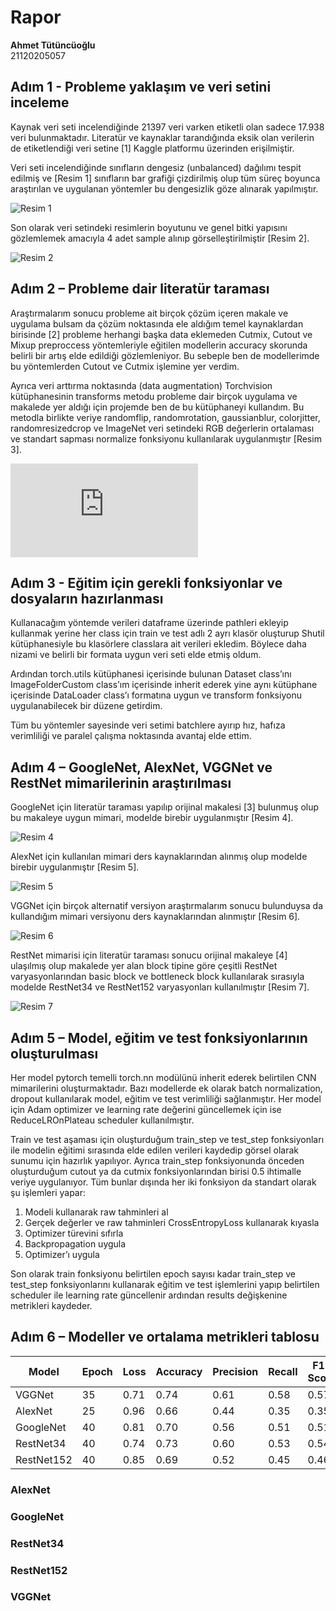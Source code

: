# Rapor

**Ahmet Tütüncüoğlu**  
21120205057

## Adım 1 - Probleme yaklaşım ve veri setini inceleme

Kaynak veri seti incelendiğinde 21397 veri varken etiketli olan sadece 17.938 veri bulunmaktadır. Literatür ve kaynaklar tarandığında eksik olan verilerin de etiketlendiği veri setine [1] Kaggle platformu üzerinden erişilmiştir.

Veri seti incelendiğinde sınıfların dengesiz (unbalanced) dağılımı tespit edilmiş ve [Resim 1] sınıfların bar grafiği çizdirilmiş olup tüm süreç boyunca araştırılan ve uygulanan yöntemler bu dengesizlik göze alınarak yapılmıştır.

![Resim 1](https://www.kaggle.com/competitions/cassava-leaf-disease-classification)

Son olarak veri setindeki resimlerin boyutunu ve genel bitki yapısını gözlemlemek amacıyla 4 adet sample alınıp görselleştirilmiştir [Resim 2].

![Resim 2](https://www.kaggle.com/competitions/cassava-leaf-disease-classification)

## Adım 2 – Probleme dair literatür taraması

Araştırmalarım sonucu probleme ait birçok çözüm içeren makale ve uygulama bulsam da çözüm noktasında ele aldığım temel kaynaklardan birisinde [2] probleme herhangi başka data eklemeden Cutmix, Cutout ve Mixup preproccess yöntemleriyle eğitilen modellerin accuracy skorunda belirli bir artış elde edildiği gözlemleniyor. Bu sebeple ben de modellerimde bu yöntemlerden Cutout ve Cutmix işlemine yer verdim.

Ayrıca veri arttırma noktasında (data augmentation) Torchvision kütüphanesinin transforms metodu probleme dair birçok uygulama ve makalede yer aldığı için projemde ben de bu kütüphaneyi kullandım. Bu metodla birlikte veriye randomflip, randomrotation, gaussianblur, colorjitter, randomresizedcrop ve ImageNet veri setindeki RGB değerlerin ortalaması ve standart sapması normalize fonksiyonu kullanılarak uygulanmıştır [Resim 3].

![Resim 3](https://sensors.myu-group.co.jp/sm_pdf/SM2743.pdf)

## Adım 3 - Eğitim için gerekli fonksiyonlar ve dosyaların hazırlanması

Kullanacağım yöntemde verileri dataframe üzerinde pathleri ekleyip kullanmak yerine her class için train ve test adlı 2 ayrı klasör oluşturup Shutil kütüphanesiyle bu klasörlere classlara ait verileri ekledim. Böylece daha nizami ve belirli bir formata uygun veri seti elde etmiş oldum.

Ardından torch.utils kütüphanesi içerisinde bulunan Dataset class’ını ImageFolderCustom class’ım içerisinde inherit ederek yine aynı kütüphane içerisinde DataLoader class’ı formatına uygun ve transform fonksiyonu uygulanabilecek bir düzene getirdim.

Tüm bu yöntemler sayesinde veri setimi batchlere ayırıp hız, hafıza verimliliği ve paralel çalışma noktasında avantaj elde ettim.

## Adım 4 – GoogleNet, AlexNet, VGGNet ve RestNet mimarilerinin araştırılması

GoogleNet için literatür taraması yapılıp orijinal makalesi [3] bulunmuş olup bu makaleye uygun mimari, modelde birebir uygulanmıştır [Resim 4].

![Resim 4](https://arxiv.org/pdf/1409.4842)

AlexNet için kullanılan mimari ders kaynaklarından alınmış olup modelde birebir uygulanmıştır [Resim 5].

![Resim 5](https://arxiv.org/pdf/1409.4842)

VGGNet için birçok alternatif versiyon araştırmalarım sonucu bulunduysa da kullandığım mimari versiyonu ders kaynaklarından alınmıştır [Resim 6].

![Resim 6](https://arxiv.org/pdf/1409.4842)

RestNet mimarisi için literatür taraması sonucu orijinal makaleye [4] ulaşılmış olup makalede yer alan block tipine göre çeşitli RestNet varyasyonlarından basic block ve bottleneck block kullanılarak sırasıyla modelde RestNet34 ve RestNet152 varyasyonları kullanılmıştır [Resim 7].

![Resim 7](https://arxiv.org/pdf/1512.03385v1)

## Adım 5 – Model, eğitim ve test fonksiyonlarının oluşturulması

Her model pytorch temelli torch.nn modülünü inherit ederek belirtilen CNN mimarilerini oluşturmaktadır. Bazı modellerde ek olarak batch normalization, dropout kullanılarak model, eğitim ve test verimliliği sağlanmıştır. Her model için Adam optimizer ve learning rate değerini güncellemek için ise ReduceLROnPlateau scheduler kullanılmıştır.

Train ve test aşaması için oluşturduğum train_step ve test_step fonksiyonları ile modelin eğitimi sırasında elde edilen verileri kaydedip görsel olarak sunumu için hazırlık yapılıyor. Ayrıca train_step fonksiyonunda önceden oluşturduğum cutout ya da cutmix fonksiyonlarından birisi 0.5 ihtimalle veriye uygulanıyor. Tüm bunlar dışında her iki fonksiyon da standart olarak şu işlemleri yapar:

1. Modeli kullanarak raw tahminleri al
2. Gerçek değerler ve raw tahminleri CrossEntropyLoss kullanarak kıyasla
3. Optimizer türevini sıfırla
4. Backpropagation uygula
5. Optimizer’ı uygula

Son olarak train fonksiyonu belirtilen epoch sayısı kadar train_step ve test_step fonksiyonlarını kullanarak eğitim ve test işlemlerini yapıp belirtilen scheduler ile learning rate güncellenir ardından results değişkenine metrikleri kaydeder.

## Adım 6 – Modeller ve ortalama metrikleri tablosu

| Model       | Epoch | Loss | Accuracy | Precision | Recall | F1-Score |
|-------------|-------|------|----------|-----------|--------|----------|
| VGGNet      | 35    | 0.71 | 0.74     | 0.61      | 0.58   | 0.57     |
| AlexNet     | 25    | 0.96 | 0.66     | 0.44      | 0.35   | 0.35     |
| GoogleNet   | 40    | 0.81 | 0.70     | 0.56      | 0.51   | 0.51     |
| RestNet34   | 40    | 0.74 | 0.73     | 0.60      | 0.53   | 0.54     |
| RestNet152  | 40    | 0.85 | 0.69     | 0.52      | 0.45   | 0.46     |

### AlexNet

### GoogleNet

### RestNet34

### RestNet152

### VGGNet
